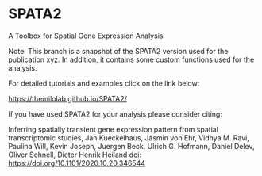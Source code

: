 # SPATA2
A Toolbox for Spatial Gene Expression Analysis

Note: This branch is a snapshot of the SPATA2 version used for the publication xyz. In addition, it contains some custom functions used for the analysis.

For detailed tutorials and examples click on the link below:

https://themilolab.github.io/SPATA2/

If you have used SPATA2 for your analysis please consider citing: 

Inferring spatially transient gene expression pattern from spatial transcriptomic studies,
Jan Kueckelhaus, Jasmin von Ehr, Vidhya M. Ravi, Paulina Will, Kevin Joseph, Juergen Beck, Ulrich G. Hofmann, Daniel Delev, Oliver Schnell, Dieter Henrik Heiland
doi: https://doi.org/10.1101/2020.10.20.346544




